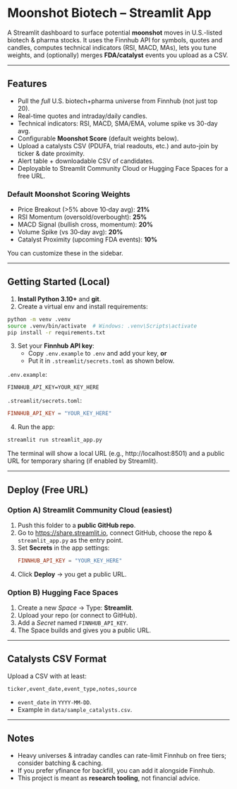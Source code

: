 # Moonshot Biotech – Streamlit App

A Streamlit dashboard to surface potential **moonshot** moves in U.S.-listed biotech & pharma stocks.
It uses the Finnhub API for symbols, quotes and candles, computes technical indicators (RSI, MACD, MAs),
lets you tune weights, and (optionally) merges **FDA/catalyst** events you upload as a CSV.

---

## Features
- Pull the *full* U.S. biotech+pharma universe from Finnhub (not just top 20).
- Real-time quotes and intraday/daily candles.
- Technical indicators: RSI, MACD, SMA/EMA, volume spike vs 30-day avg.
- Configurable **Moonshot Score** (default weights below).
- Upload a catalysts CSV (PDUFA, trial readouts, etc.) and auto-join by ticker & date proximity.
- Alert table + downloadable CSV of candidates.
- Deployable to Streamlit Community Cloud or Hugging Face Spaces for a free URL.

### Default Moonshot Scoring Weights
- Price Breakout (>5% above 10‑day avg): **21%**
- RSI Momentum (oversold/overbought): **25%**
- MACD Signal (bullish cross, momentum): **20%**
- Volume Spike (vs 30‑day avg): **20%**
- Catalyst Proximity (upcoming FDA events): **10%**

You can customize these in the sidebar.

---

## Getting Started (Local)

1) **Install Python 3.10+** and **git**.
2) Create a virtual env and install requirements:

```bash
python -m venv .venv
source .venv/bin/activate  # Windows: .venv\Scripts\activate
pip install -r requirements.txt
```

3) Set your **Finnhub API key**:
   - Copy `.env.example` to `.env` and add your key, **or**
   - Put it in `.streamlit/secrets.toml` as shown below.

`.env.example`:
```
FINNHUB_API_KEY=YOUR_KEY_HERE
```

`.streamlit/secrets.toml`:
```toml
FINNHUB_API_KEY = "YOUR_KEY_HERE"
```

4) Run the app:
```bash
streamlit run streamlit_app.py
```

The terminal will show a local URL (e.g., http://localhost:8501) and a public URL for temporary sharing (if enabled by Streamlit).

---

## Deploy (Free URL)

### Option A) **Streamlit Community Cloud** (easiest)
1. Push this folder to a **public GitHub repo**.
2. Go to https://share.streamlit.io, connect GitHub, choose the repo & `streamlit_app.py` as the entry point.
3. Set **Secrets** in the app settings:
   ```toml
   FINNHUB_API_KEY = "YOUR_KEY_HERE"
   ```
4. Click **Deploy** → you get a public URL.

### Option B) **Hugging Face Spaces**
1. Create a new *Space* → Type: **Streamlit**.
2. Upload your repo (or connect to GitHub).
3. Add a *Secret* named `FINNHUB_API_KEY`.
4. The Space builds and gives you a public URL.

---

## Catalysts CSV Format
Upload a CSV with at least:
```
ticker,event_date,event_type,notes,source
```
- `event_date` in `YYYY-MM-DD`.
- Example in `data/sample_catalysts.csv`.

---

## Notes
- Heavy universes & intraday candles can rate-limit Finnhub on free tiers; consider batching & caching.
- If you prefer yfinance for backfill, you can add it alongside Finnhub.
- This project is meant as **research tooling**, not financial advice.

